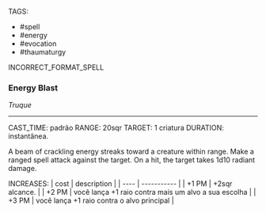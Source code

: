 TAGS:
- #spell
- #energy
- #evocation
- #thaumaturgy

INCORRECT_FORMAT_SPELL
### Energy Blast
*Truque*
___
CAST_TIME: padrão
RANGE: 20sqr
TARGET: 1 criatura
DURATION: instantânea.

A beam of crackling energy streaks toward a creature within range. Make a ranged spell attack against the target. On a hit, the target takes 1d10 radiant damage. 

INCREASES:
| cost | description |
| ---- | ----------- |
| +1 PM | +2sqr alcance. |
| +2 PM | você lança +1 raio contra mais um alvo a sua escolha |
| +3 PM | você lança +1 raio contra o alvo principal |
